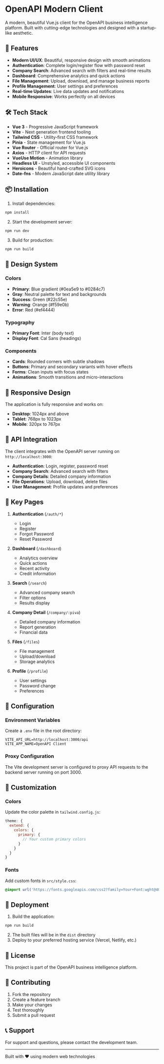 # OpenAPI Modern Client

A modern, beautiful Vue.js client for the OpenAPI business intelligence platform. Built with cutting-edge technologies and designed with a startup-like aesthetic.

## 🚀 Features

- **Modern UI/UX**: Beautiful, responsive design with smooth animations
- **Authentication**: Complete login/register flow with password reset
- **Company Search**: Advanced search with filters and real-time results
- **Dashboard**: Comprehensive analytics and quick actions
- **File Management**: Upload, download, and manage business reports
- **Profile Management**: User settings and preferences
- **Real-time Updates**: Live data updates and notifications
- **Mobile Responsive**: Works perfectly on all devices

## 🛠 Tech Stack

- **Vue 3** - Progressive JavaScript framework
- **Vite** - Next generation frontend tooling
- **Tailwind CSS** - Utility-first CSS framework
- **Pinia** - State management for Vue.js
- **Vue Router** - Official router for Vue.js
- **Axios** - HTTP client for API requests
- **VueUse Motion** - Animation library
- **Headless UI** - Unstyled, accessible UI components
- **Heroicons** - Beautiful hand-crafted SVG icons
- **Date-fns** - Modern JavaScript date utility library

## 📦 Installation

1. Install dependencies:
```bash
npm install
```

2. Start the development server:
```bash
npm run dev
```

3. Build for production:
```bash
npm run build
```

## 🎨 Design System

### Colors
- **Primary**: Blue gradient (#0ea5e9 to #0284c7)
- **Gray**: Neutral palette for text and backgrounds
- **Success**: Green (#22c55e)
- **Warning**: Orange (#f59e0b)
- **Error**: Red (#ef4444)

### Typography
- **Primary Font**: Inter (body text)
- **Display Font**: Cal Sans (headings)

### Components
- **Cards**: Rounded corners with subtle shadows
- **Buttons**: Primary and secondary variants with hover effects
- **Forms**: Clean inputs with focus states
- **Animations**: Smooth transitions and micro-interactions

## 📱 Responsive Design

The application is fully responsive and works on:
- **Desktop**: 1024px and above
- **Tablet**: 768px to 1023px
- **Mobile**: 320px to 767px

## 🔗 API Integration

The client integrates with the OpenAPI server running on `http://localhost:3000`:

- **Authentication**: Login, register, password reset
- **Company Search**: Advanced search with filters
- **Company Details**: Detailed company information
- **File Operations**: Upload, download, delete files
- **User Management**: Profile updates and preferences

## 🎯 Key Pages

1. **Authentication** (`/auth/*`)
   - Login
   - Register
   - Forgot Password
   - Reset Password

2. **Dashboard** (`/dashboard`)
   - Analytics overview
   - Quick actions
   - Recent activity
   - Credit information

3. **Search** (`/search`)
   - Advanced company search
   - Filter options
   - Results display

4. **Company Detail** (`/company/:piva`)
   - Detailed company information
   - Report generation
   - Financial data

5. **Files** (`/files`)
   - File management
   - Upload/download
   - Storage analytics

6. **Profile** (`/profile`)
   - User settings
   - Password change
   - Preferences

## 🔧 Configuration

### Environment Variables
Create a `.env` file in the root directory:

```env
VITE_API_URL=http://localhost:3000/api
VITE_APP_NAME=OpenAPI Client
```

### Proxy Configuration
The Vite development server is configured to proxy API requests to the backend server running on port 3000.

## 🎨 Customization

### Colors
Update the color palette in `tailwind.config.js`:

```javascript
theme: {
  extend: {
    colors: {
      primary: {
        // Your custom primary colors
      }
    }
  }
}
```

### Fonts
Add custom fonts in `src/style.css`:

```css
@import url('https://fonts.googleapis.com/css2?family=Your+Font:wght@400;600;700&display=swap');
```

## 🚀 Deployment

1. Build the application:
```bash
npm run build
```

2. The built files will be in the `dist` directory
3. Deploy to your preferred hosting service (Vercel, Netlify, etc.)

## 📄 License

This project is part of the OpenAPI business intelligence platform.

## 🤝 Contributing

1. Fork the repository
2. Create a feature branch
3. Make your changes
4. Test thoroughly
5. Submit a pull request

## 📞 Support

For support and questions, please contact the development team.

---

Built with ❤️ using modern web technologies
